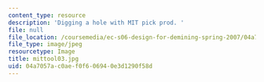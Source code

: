 ```yaml
---
content_type: resource
description: 'Digging a hole with MIT pick prod. '
file: null
file_location: /coursemedia/ec-s06-design-for-demining-spring-2007/04a7057ac0aef0f606940e3d1290f58d_mittool03.jpg
file_type: image/jpeg
resourcetype: Image
title: mittool03.jpg
uid: 04a7057a-c0ae-f0f6-0694-0e3d1290f58d
---
```

